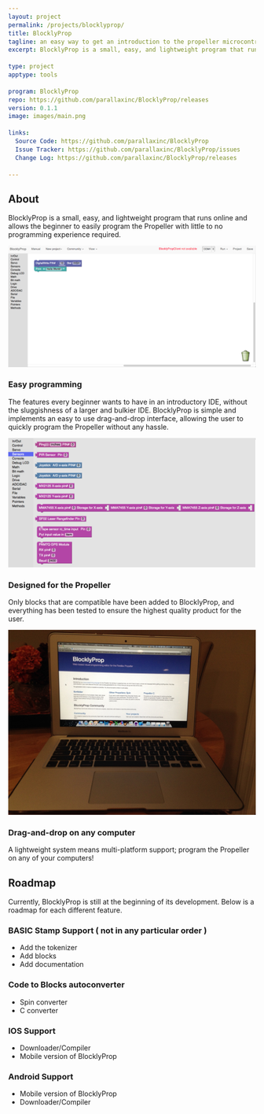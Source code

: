 ```yaml
---
layout: project
permalink: /projects/blocklyprop/
title: BlocklyProp
tagline: an easy way to get an introduction to the propeller microcontroller
excerpt: BlocklyProp is a small, easy, and lightweight program that runs online and allows the beginner to easily program the Propeller with little to no programming experience required.

type: project
apptype: tools

program: BlocklyProp
repo: https://github.com/parallaxinc/BlocklyProp/releases
version: 0.1.1
image: images/main.png

links:
  Source Code: https://github.com/parallaxinc/BlocklyProp
  Issue Tracker: https://github.com/parallaxinc/BlocklyProp/issues
  Change Log: https://github.com/parallaxinc/BlocklyProp/releases

---
```



<div class="row">
  <div class="portfolio-item col-sm-8 col-md-8">
    <h2>About</h2>
    <p class="lead">BlocklyProp is a small, easy, and lightweight program that runs online and allows the beginner to easily program the Propeller with little to no programming experience required.</p>
  </div>
  <div class="portfolio-item col-sm-4 col-md-4">
  </div>
</div>

<div class="row">
  <div class="portfolio-item col-sm-4 col-md-4"> <img class="img-responsive" src="images/draganddrop.png">
    <h3>Easy programming</h3>
    <p>The features every beginner wants to have in an introductory IDE, without the sluggishness of a larger and bulkier IDE. BlocklyProp is simple and implements an easy to use drag-and-drop interface, allowing the user to quickly program the Propeller without any hassle.</p>
  </div>
  <div class="portfolio-item col-sm-4 col-md-4"> <img class="img-responsive" src="images/custom_blocks.png">
    <h3>Designed for the Propeller</h3>
    <p>Only blocks that are compatible have been added to BlocklyProp, and everything has been tested to ensure the highest quality product for the user.</p>
  </div>
  <div class="portfolio-item col-sm-4 col-md-4"> <img class="img-responsive" src="images/computer.jpg">
    <h3>Drag-and-drop on any computer</h3>
    <p>A lightweight system means multi-platform support; program the Propeller on any of your computers!</p>
  </div>
</div>

<div class="row">
    <div class="portfolio-item col-sm-8 col-md-8">
        <h2>Roadmap</h2>
        <p>Currently, BlocklyProp is still at the beginning of its development. Below is a roadmap for each different feature.</p>
    </div>
</div>

<div class="row">
    <div class="portfolio-item col-sm-8 col-md-8">
        <h3>BASIC Stamp Support ( not in any particular order )</h3>
        <ul>
            <li>Add the tokenizer</li>
            <li>Add blocks</li>
            <li>Add documentation</li>
        </ul>
    </div>
</div>

<div class="row">
    <div class="portfolio-item col-sm-8 col-md-8">
        <h3>Code to Blocks autoconverter</h3>
        <ul>
            <li>Spin converter</li>
            <li>C converter</li>
        </ul>
    </div>
</div>

<div class="row">
    <div class="portfolio-item col-sm-8 col-md-8">
        <h3>IOS Support</h3>
        <ul>
            <li>Downloader/Compiler</li>
            <li>Mobile version of BlocklyProp</li>
        </ul>
    </div>
</div>

<div class="row">
    <div class="portfolio-item col-sm-8 col-md-8">
        <h3>Android Support</h3>
        <ul>
            <li>Mobile version of BlocklyProp</li>
            <li>Downloader/Compiler</li>
        </ul>
    </div>
</div>